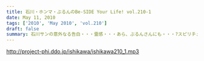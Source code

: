```yaml
---
title: 石川・ホンマ・ぶるんのBe-SIDE Your Life! vol.210-1
date: May 11, 2010
tags: ['2010', 'May 2010', 'vol.210']
draft: false
summary: 石川サンの意外なる告白・・・霊感・・・あら、ぶるんさんにも・・・?スピリチュアルポッドキャストがここに！！NAMAE
---
```


http://project-phi.ddo.jp/ishikawa/ishikawa210_1.mp3
